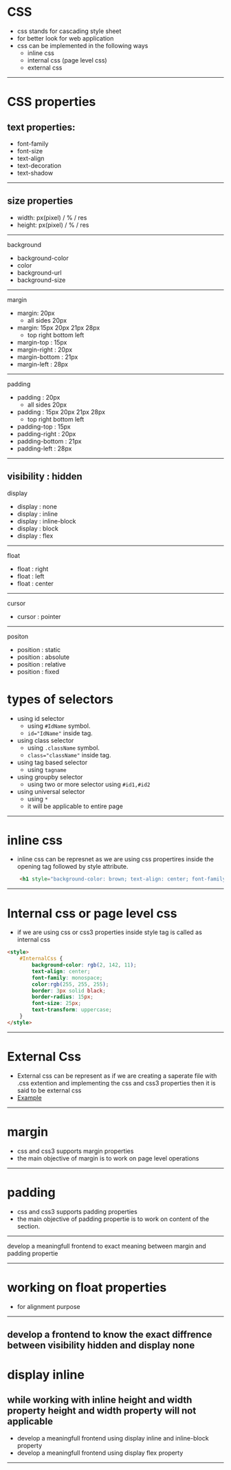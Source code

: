 # CSS
- css stands for cascading style sheet
- for better look for web application
- css can be implemented in the following ways
    - inline css
    - internal css (page level css)
    - external css
---
# CSS properties
## text properties:
- font-family
- font-size
- text-align
- text-decoration
- text-shadow

---
## size properties
- width: px(pixel) / % / res
- height: px(pixel) / % / res

---
background
- background-color
- color
- background-url
- background-size
---
margin
- margin: 20px
    - all sides 20px
- margin: 15px 20px 21px 28px
    - top right bottom left
- margin-top : 15px
- margin-right : 20px
- margin-bottom : 21px
- margin-left : 28px

---

padding
- padding : 20px
    - all sides 20px
- padding : 15px 20px 21px 28px
    - top right bottom left
- padding-top : 15px
- padding-right : 20px
- padding-bottom : 21px
- padding-left : 28px

---
visibility : hidden
---
display
- display : none
- display : inline
- display : inline-block
- display : block
- display : flex
---
float
- float : right
- float : left
- float : center
---
cursor
- cursor : pointer
---
positon
- position : static
- position : absolute
- position : relative
- position : fixed

# types of selectors
- using id selector
    - using `#IdName` symbol.
    - `id="IdName"` inside tag.
- using class selector
    - using `.className` symbol.
    - `class="className"` inside tag.
- using tag based selector
    - using `tagname`
- using groupby selector
    - using two or more selector using `#id1,#id2`
- using universal selector
    - using `*`
    - it will be applicable to entire page

---
# inline css
- inline css can be represnet as we are using css propertires inside the opening tag followed by style attribute.
```html
    <h1 style="background-color: brown; text-align: center; font-family: monospace; color:rgb(249, 249, 249);">using inline css</h1>
```
---
# Internal css or page level css
- if we are using css or css3 properties inside style tag is called as internal css
```html
<style>
    #InternalCss {
        background-color: rgb(2, 142, 11); 
        text-align: center; 
        font-family: monospace; 
        color:rgb(255, 255, 255);
        border: 3px solid black;
        border-radius: 15px;
        font-size: 25px;
        text-transform: uppercase;
    }
</style>
```
---

# External Css
- External css can be represent as if we are creating a saperate file with .css extention and implementing the css and css3 properties then it is said to be external css
- [Example](style.css)
---

# margin 
- css and css3 supports margin properties 
- the main objective of margin is to work on page level operations

---
# padding
- css and css3 supports padding properties
- the main objective of padding propertie is to work on content of the section.

---
develop a meaningfull frontend to exact meaning between margin and padding propertie

---
# working on float properties
- for alignment purpose

---
develop a frontend to know the exact diffrence between visibility hidden and display none
---
# display inline
while working with inline height and width property height and width property will not applicable
---
- develop a meaningfull frontend using display inline and inline-block property
- develop a meaningfull frontend using display flex property
---
